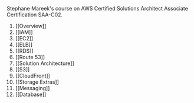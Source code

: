 Stephane Mareek's course on AWS Certified Solutions Architect Associate Certification SAA-C02.
1.  [[Overview]]
2.  [[IAM]]
3.  [[EC2]]
4.  [[ELB]]
5.  [[RDS]]
6.  [[Route 53]]
7.  [[Solution Architecture]]
8.  [[S3]]
9.  [[CloudFront]]
10.  [[Storage Extras]]
11.  [[Messaging]]
12.  [[Database]]